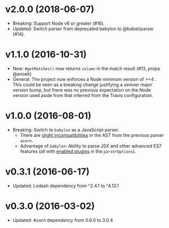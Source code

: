 v2.0.0 (2018-06-07)
===================
- Breaking: Support Node v6 or greater (#16).
- Updated: Switch parser from deprecated babylon to @babel/parser (#14).

v1.1.0 (2016-10-31)
===================
- New: `#getMatches()` now returns `column` in the match result (#13, props @anoek)
- General: The project now enforces a Node minimum version of >=4 . This could
be seen as a breaking change justifying a semver major version bump, but there
was no previous expectation on the Node version used aside from that inferred 
from the Travis configuration.

v1.0.0 (2016-08-01)
===================
- Breaking: Switch to `babylon` as a JavaScript parser.
  - There are [slight incompatibilities](https://www.npmjs.com/package/babylon#output) in the AST from the previous parser `acorn`.
  - Advantage of `babylon`: Ability to parse JSX and other advanced ES7 features (all with [enabled plugins](https://www.npmjs.com/package/babylon#plugins) in the `parserOptions`).

v0.3.1 (2016-06-17)
===================
- Updated: Lodash dependency from ^2.4.1 to ^4.13.1

v0.3.0 (2016-03-02)
===================
- Updated: Acorn dependency from 0.6.0 to 3.0.4
